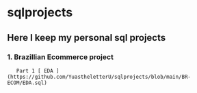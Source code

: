 # sqlprojects

## Here I keep my personal sql projects
### 1. Brazillian Ecommerce project 
       Part 1 [ EDA ](https://github.com/YuastheletterU/sqlprojects/blob/main/BR-ECOM/EDA.sql)
